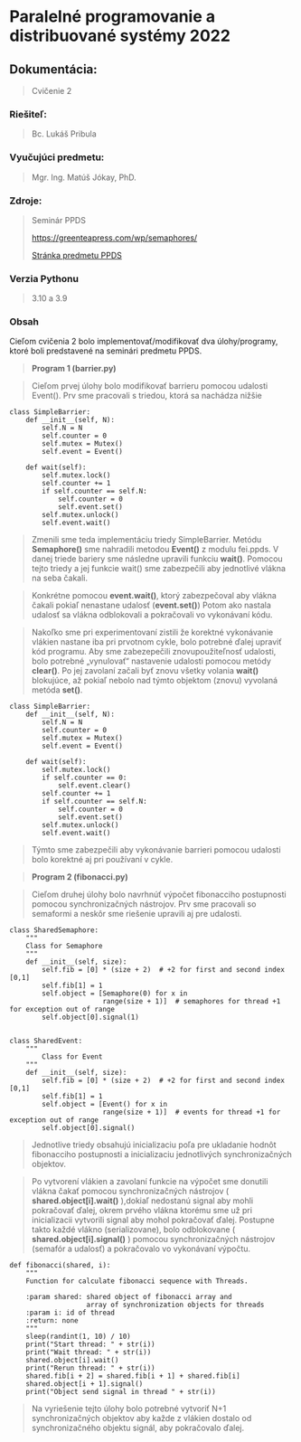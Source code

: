 # Paralelné programovanie a distribuované systémy 2022
## Dokumentácia:
> Cvičenie 2

### Riešiteľ: 
> Bc. Lukáš Pribula

### Vyučujúci predmetu: 
> Mgr. Ing. Matúš Jókay, PhD.

### Zdroje: 
> Seminár PPDS 
> 
>https://greenteapress.com/wp/semaphores/
> 
> [Stránka predmetu PPDS](https://uim.fei.stuba.sk/predmet/i-ppds/)
### Verzia Pythonu
> 3.10 a 3.9
### Obsah
Cieľom cvičenia 2 bolo implementovať/modifikovať dva úlohy/programy, ktoré boli predstavené na seminári predmetu PPDS.

> **Program 1 (barrier.py)**

>Cieľom prvej úlohy bolo modifikovať barrieru pomocou udalosti Event(). 
Prv sme pracovali s triedou, ktorá sa nachádza nižšie
````
class SimpleBarrier:
    def __init__(self, N):
        self.N = N
        self.counter = 0
        self.mutex = Mutex()
        self.event = Event()

    def wait(self):
        self.mutex.lock()
        self.counter += 1
        if self.counter == self.N:
            self.counter = 0
            self.event.set()
        self.mutex.unlock()
        self.event.wait()
````
>Zmenili sme teda implementáciu triedy SimpleBarrier. Metódu **Semaphore()** sme nahradili metodou **Event()**
z modulu fei.ppds. V danej triede bariery sme následne upravili funkciu **wait()**. Pomocou tejto triedy
a jej funkcie wait() sme zabezpečili aby jednotlivé vlákna na seba čakali. 

>Konkrétne pomocou **event.wait()**, ktorý zabezpečoval aby vlákna čakali pokiaľ nenastane udalosť (**event.set()**)
Potom ako nastala udalosť sa vlákna odblokovali a pokračovali vo vykonávaní kódu. 

>Nakoľko sme pri experimentovaní zistili že korektné vykonávanie vlákien nastane iba pri prvotnom cykle, 
bolo potrebné ďalej upraviť kód programu. Aby sme zabezepečili znovupoužiteľnosť udalosti, bolo 
potrebné „vynulovať“ nastavenie udalosti pomocou metódy **clear()**. Po jej zavolaní začali
byť znovu všetky volania **wait()** blokujúce, až pokiaľ nebolo nad týmto objektom (znovu) vyvolaná metóda **set()**.
````
class SimpleBarrier:
    def __init__(self, N):
        self.N = N
        self.counter = 0
        self.mutex = Mutex()
        self.event = Event()

    def wait(self):
        self.mutex.lock()
        if self.counter == 0:
            self.event.clear()
        self.counter += 1
        if self.counter == self.N:
            self.counter = 0
            self.event.set()
        self.mutex.unlock()
        self.event.wait()

````
>Týmto sme zabezpečili aby vykonávanie barrieri pomocou udalosti bolo korektné aj pri používaní v cykle.
 

> **Program 2 (fibonacci.py)**

>Cieľom druhej úlohy bolo navrhnúť výpočet fibonacciho postupnosti pomocou
> synchronizačných nástrojov. Prv sme pracovali so semaformi a neskôr sme 
> riešenie upravili aj pre udalosti. 
````
class SharedSemaphore:
    """
    Class for Semaphore
    """
    def __init__(self, size):
        self.fib = [0] * (size + 2)  # +2 for first and second index [0,1]
        self.fib[1] = 1
        self.object = [Semaphore(0) for x in
                       range(size + 1)]  # semaphores for thread +1 for exception out of range
        self.object[0].signal(1)


class SharedEvent:
    """
        Class for Event
    """
    def __init__(self, size):
        self.fib = [0] * (size + 2)  # +2 for first and second index [0,1]
        self.fib[1] = 1
        self.object = [Event() for x in
                       range(size + 1)]  # events for thread +1 for exception out of range
        self.object[0].signal()
````
>Jednotlive triedy obsahujú inicializaciu poľa pre ukladanie hodnôt fibonacciho
> postupnosti a inicializaciu jednotlivých synchronizačných objektov.

>Po vytvorení vlákien a zavolaní funkcie na výpočet sme donutili vlákna čakať
> pomocou synchronizačných nástrojov ( **shared.object[i].wait()** ),dokiaľ
> nedostanú signal aby mohli pokračovať ďalej, okrem prvého vlákna
> ktorému sme už pri inicializacii vytvorili signal aby mohol pokračovať ďalej.
> Postupne takto každé vlákno (serializovane), bolo odblokovane ( **shared.object[i].signal()** )
> pomocou synchronizačných nástrojov (semafór a udalosť) a pokračovalo vo vykonávaní výpočtu.
````
def fibonacci(shared, i):
    """
    Function for calculate fibonacci sequence with Threads.

    :param shared: shared object of fibonacci array and
                   array of synchronization objects for threads
    :param i: id of thread
    :return: none
    """
    sleep(randint(1, 10) / 10)
    print("Start thread: " + str(i))
    print("Wait thread: " + str(i))
    shared.object[i].wait()
    print("Rerun thread: " + str(i))
    shared.fib[i + 2] = shared.fib[i + 1] + shared.fib[i]
    shared.object[i + 1].signal()
    print("Object send signal in thread " + str(i))

````
> Na vyriešenie tejto úlohy bolo potrebné vytvoriť N+1 synchronizačných objektov
> aby každe z vlákien dostalo od synchronizačného objektu signál, aby pokračovalo ďalej.